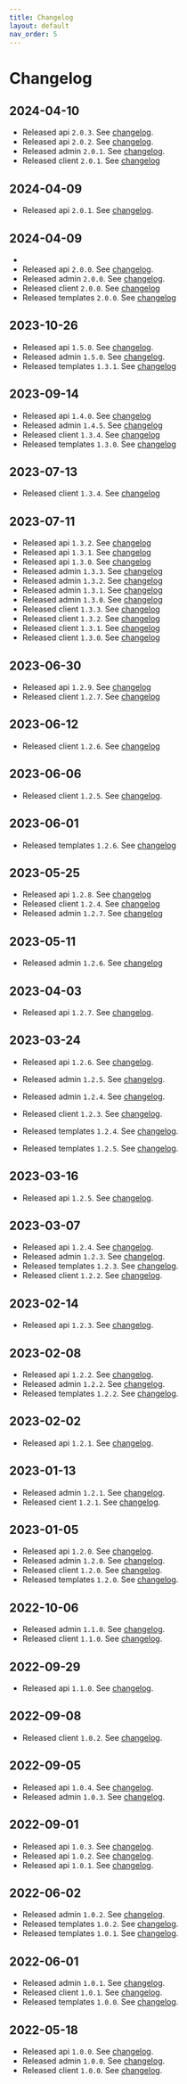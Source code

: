 ```yaml
---
title: Changelog
layout: default
nav_order: 5
---
```


# Changelog

## 2024-04-10

- Released api `2.0.3`. See [changelog](https://github.com/os2display/display-api-service/blob/develop/CHANGELOG.md#203---2024-04-10).
- Released api `2.0.2`. See [changelog](https://github.com/os2display/display-api-service/blob/develop/CHANGELOG.md#202---2024-04-10).
- Released admin `2.0.1`. See [changelog](https://github.com/os2display/display-admin-client/blob/develop/CHANGELOG.md#201---2024-04-10).
- Released client `2.0.1`. See [changelog](https://github.com/os2display/display-client/blob/develop/CHANGELOG.md#201---2024-04-10)

## 2024-04-09

- Released api `2.0.1`. See [changelog](https://github.com/os2display/display-api-service/blob/develop/CHANGELOG.md#201---2024-04-09).

## 2024-04-09
- 
- Released api `2.0.0`. See [changelog](https://github.com/os2display/display-api-service/blob/develop/CHANGELOG.md#200---2024-04-09).
- Released admin `2.0.0`. See [changelog](https://github.com/os2display/display-admin-client/blob/develop/CHANGELOG.md#200---2024-04-09).
- Released client `2.0.0`. See [changelog](https://github.com/os2display/display-client/blob/develop/CHANGELOG.md#200---2024-04-09)
- Released templates `2.0.0`. See [changelog](https://github.com/os2display/display-templates/blob/develop/CHANGELOG.md#200---2024-04-09)

## 2023-10-26

- Released api `1.5.0`. See [changelog](https://github.com/os2display/display-api-service/blob/develop/CHANGELOG.md#150---2023-10-26).
- Released admin `1.5.0`. See [changelog](https://github.com/os2display/display-admin-client/blob/develop/CHANGELOG.md#150---2023-10-26).
- Released templates `1.3.1`. See [changelog](https://github.com/os2display/display-templates/blob/develop/CHANGELOG.md#131---2023-10-26)

## 2023-09-14

- Released api `1.4.0`. See [changelog](https://github.com/os2display/display-api-service/blob/develop/CHANGELOG.md#140---2023-09-14)
- Released admin `1.4.5`. See [changelog](https://github.com/os2display/display-admin-client/blob/develop/CHANGELOG.md#140---2023-09-14)
- Released client `1.3.4`. See [changelog](https://github.com/os2display/display-client/blob/develop/CHANGELOG.md#135---2023-09-14)
- Released templates `1.3.0`. See [changelog](https://github.com/os2display/display-templates/blob/develop/CHANGELOG.md#130---2023-09-14)

## 2023-07-13

- Released client `1.3.4`. See [changelog](https://github.com/os2display/display-client/blob/develop/CHANGELOG.md#134---2023-07-13)

## 2023-07-11

- Released api `1.3.2`. See [changelog](https://github.com/os2display/display-api-service/blob/develop/CHANGELOG.md#132---2023-07-11)
- Released api `1.3.1`. See [changelog](https://github.com/os2display/display-api-service/blob/develop/CHANGELOG.md#131---2023-07-11)
- Released api `1.3.0`. See [changelog](https://github.com/os2display/display-api-service/blob/develop/CHANGELOG.md#130---2023-07-11)
- Released admin `1.3.3`. See [changelog](https://github.com/os2display/display-admin-client/blob/develop/CHANGELOG.md#133---2023-07-11)
- Released admin `1.3.2`. See [changelog](https://github.com/os2display/display-admin-client/blob/develop/CHANGELOG.md#132---2023-07-11)
- Released admin `1.3.1`. See [changelog](https://github.com/os2display/display-admin-client/blob/develop/CHANGELOG.md#131---2023-07-11)
- Released admin `1.3.0`. See [changelog](https://github.com/os2display/display-admin-client/blob/develop/CHANGELOG.md#130---2023-07-11)
- Released client `1.3.3`. See [changelog](https://github.com/os2display/display-client/blob/develop/CHANGELOG.md#133---2023-07-11)
- Released client `1.3.2`. See [changelog](https://github.com/os2display/display-client/blob/develop/CHANGELOG.md#132---2023-07-11)
- Released client `1.3.1`. See [changelog](https://github.com/os2display/display-client/blob/develop/CHANGELOG.md#131---2023-07-11)
- Released client `1.3.0`. See [changelog](https://github.com/os2display/display-client/blob/develop/CHANGELOG.md#130---2023-07-11)

## 2023-06-30
- Released api `1.2.9`. See [changelog](https://github.com/os2display/display-api-service/blob/develop/CHANGELOG.md#129---2023-06-30)
- Released client `1.2.7`. See [changelog](https://github.com/os2display/display-client/blob/develop/CHANGELOG.md#127---2023-06-30)

## 2023-06-12

- Released client `1.2.6`. See [changelog](https://github.com/os2display/display-client/blob/develop/CHANGELOG.md#126---2023-06-12)

## 2023-06-06

- Released client `1.2.5`. See [changelog](https://github.com/os2display/display-client/blob/develop/CHANGELOG.md#125---2023-06-06).

## 2023-06-01

- Released templates `1.2.6`. See [changelog](https://github.com/os2display/display-templates/blob/develop/CHANGELOG.md#126---2023-06-01)

## 2023-05-25

- Released api `1.2.8`. See [changelog](https://github.com/os2display/display-api-service/blob/develop/CHANGELOG.md#128---2023-05-25)
- Released client `1.2.4`. See [changelog](https://github.com/os2display/display-client/blob/develop/CHANGELOG.md#124---2023-05-25)
- Released admin `1.2.7`. See [changelog](https://github.com/os2display/display-admin-client/blob/develop/CHANGELOG.md#127---2023-05-25)

## 2023-05-11

- Released admin `1.2.6`. See [changelog](https://github.com/os2display/display-admin-client/blob/develop/CHANGELOG.md#126---2023-05-11)

## 2023-04-03

- Released api `1.2.7`. See [changelog](https://github.com/os2display/display-api-service/blob/develop/CHANGELOG.md#127---2023-04-03).

## 2023-03-24

- Released api `1.2.6`. See [changelog](https://github.com/os2display/display-api-service/blob/develop/CHANGELOG.md#126---2023-03-24).
- Released admin `1.2.5`. See [changelog](https://github.com/os2display/display-admin-client/blob/develop/CHANGELOG.md#125---2023-03-24).
- Released admin `1.2.4`. See [changelog](https://github.com/os2display/display-admin-client/blob/develop/CHANGELOG.md#124---2023-03-24).
- Released client `1.2.3`. See [changelog](https://github.com/os2display/display-client/blob/develop/CHANGELOG.md#123---2023-03-24).
- Released templates `1.2.4`. See [changelog](https://github.com/os2display/display-templates/blob/develop/CHANGELOG.md#124---2023-03-24).

- Released templates `1.2.5`. See [changelog](https://github.com/os2display/display-templates/blob/develop/CHANGELOG.md#125---2023-03-24).

## 2023-03-16

- Released api `1.2.5`. See [changelog](https://github.com/os2display/display-api-service/blob/develop/CHANGELOG.md#125---2023-03-16).

## 2023-03-07

- Released api `1.2.4`. See [changelog](https://github.com/os2display/display-api-service/blob/develop/CHANGELOG.md#124---2023-03-07).
- Released admin `1.2.3`. See [changelog](https://github.com/os2display/display-admin-client/blob/develop/CHANGELOG.md#123---2023-03-07).
- Released templates `1.2.3`. See [changelog](https://github.com/os2display/display-templates/blob/develop/CHANGELOG.md#123---2023-03-07).
- Released client `1.2.2`. See [changelog](https://github.com/os2display/display-client/blob/develop/CHANGELOG.md#122---2023-03-07).

## 2023-02-14

- Released api `1.2.3`. See [changelog](https://github.com/os2display/display-api-service/blob/develop/CHANGELOG.md#123---2023-02-14).

## 2023-02-08

- Released api `1.2.2`. See [changelog](https://github.com/os2display/display-api-service/blob/develop/CHANGELOG.md#122---2023-02-08).
- Released admin `1.2.2`. See [changelog](https://github.com/os2display/display-admin-client/blob/develop/CHANGELOG.md#122---2023-02-08).
- Released templates `1.2.2`. See [changelog](https://github.com/os2display/display-templates/blob/develop/CHANGELOG.md#122---2023-02-08).

## 2023-02-02

- Released api `1.2.1`. See [changelog](https://github.com/os2display/display-api-service/blob/develop/CHANGELOG.md#121---2023-02-02).

## 2023-01-13

- Released admin `1.2.1`. See [changelog](https://github.com/os2display/display-admin-client/blob/develop/CHANGELOG.md#121---2023-01-13).
- Released cient `1.2.1`. See [changelog](https://github.com/os2display/display-client/blob/develop/CHANGELOG.md#121---2023-01-13).

## 2023-01-05

- Released api `1.2.0`. See [changelog](https://github.com/os2display/display-api-service/blob/develop/CHANGELOG.md#120---2023-01-05).
- Released admin `1.2.0`. See [changelog](https://github.com/os2display/display-admin-client/blob/develop/CHANGELOG.md#120---2023-01-05).
- Released client `1.2.0`. See [changelog](https://github.com/os2display/display-client/blob/develop/CHANGELOG.md#120---2023-01-05).
- Released templates `1.2.0`. See [changelog](https://github.com/os2display/display-templates/blob/develop/CHANGELOG.md#120---2023-01-05).

## 2022-10-06

- Released admin `1.1.0`. See [changelog](https://github.com/os2display/display-admin-client/blob/develop/CHANGELOG.md#110---2022-10-06).
- Released client `1.1.0`. See [changelog](https://github.com/os2display/display-client/blob/develop/CHANGELOG.md#110---2022-10-06).

## 2022-09-29

- Released api `1.1.0`. See [changelog](https://github.com/os2display/display-api-service/blob/develop/CHANGELOG.md#110---2022-09-29).

## 2022-09-08

- Released client `1.0.2`. See [changelog](https://github.com/os2display/display-client/blob/develop/CHANGELOG.md#102---2022-09-08).

## 2022-09-05

- Released api `1.0.4`. See [changelog](https://github.com/os2display/display-api-service/blob/develop/CHANGELOG.md#104---2022-09-05).
- Released admin `1.0.3`. See [changelog](https://github.com/os2display/display-admin-client/blob/develop/CHANGELOG.md#103---2022-09-05).

## 2022-09-01

- Released api `1.0.3`. See [changelog](https://github.com/os2display/display-api-service/blob/develop/CHANGELOG.md#103---2022-09-01).
- Released api `1.0.2`. See [changelog](https://github.com/os2display/display-api-service/blob/develop/CHANGELOG.md#102---2022-09-01).
- Released api `1.0.1`. See [changelog](https://github.com/os2display/display-api-service/blob/develop/CHANGELOG.md#101---2022-09-01).

## 2022-06-02

- Released admin `1.0.2`. See [changelog](https://github.com/os2display/display-admin-client/blob/develop/CHANGELOG.md#102---2022-06-02).
- Released templates `1.0.2`. See [changelog](https://github.com/os2display/display-templates/blob/develop/CHANGELOG.md#102---2022-06-02).
- Released templates `1.0.1`. See [changelog](https://github.com/os2display/display-templates/blob/develop/CHANGELOG.md#101---2022-06-02).

## 2022-06-01

- Released admin `1.0.1`. See [changelog](https://github.com/os2display/display-admin-client/blob/develop/CHANGELOG.md#101---2022-06-01).
- Released client `1.0.1`. See [changelog](https://github.com/os2display/display-client/blob/develop/CHANGELOG.md#101---2022-06-01).
- Released templates `1.0.0`. See [changelog](https://github.com/os2display/display-templates/blob/develop/CHANGELOG.md#100---2022-06-01).

## 2022-05-18

- Released api `1.0.0`. See [changelog](https://github.com/os2display/display-api-service/blob/develop/CHANGELOG.md#100---2022-05-18).
- Released admin `1.0.0`. See [changelog](https://github.com/os2display/display-admin-client/blob/develop/CHANGELOG.md#100---2022-05-18).
- Released client `1.0.0`. See [changelog](https://github.com/os2display/display-client/blob/develop/CHANGELOG.md#100---2022-05-18).
